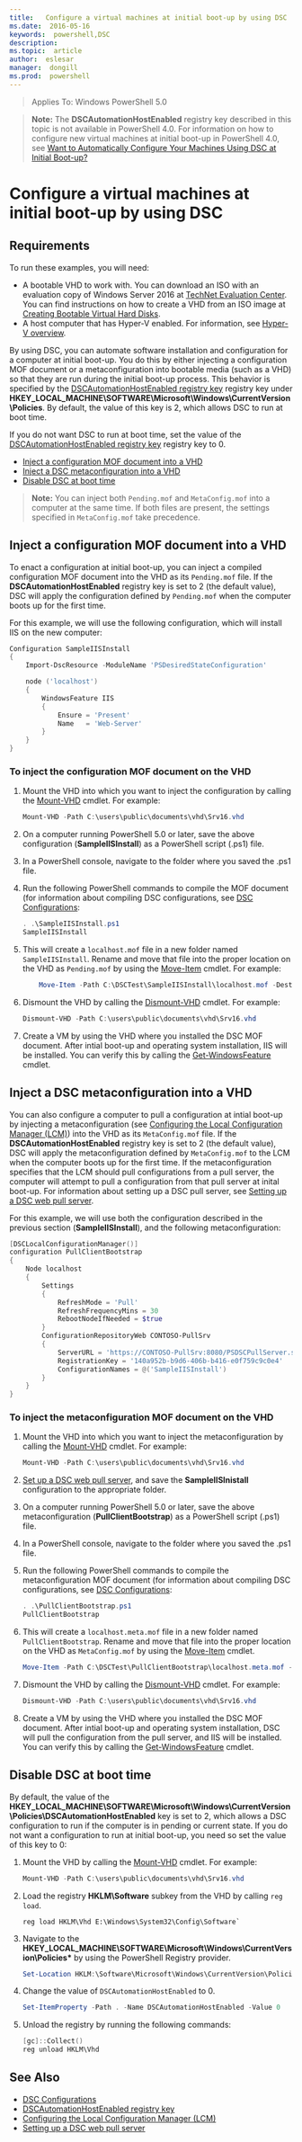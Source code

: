 ```yaml
---
title:   Configure a virtual machines at initial boot-up by using DSC
ms.date:  2016-05-16
keywords:  powershell,DSC
description:  
ms.topic:  article
author:  eslesar
manager:  dongill
ms.prod:  powershell
---
```


>Applies To: Windows PowerShell 5.0

>**Note:** The **DSCAutomationHostEnabled** registry key described in this topic is not available in PowerShell 4.0.
For information on how to configure new virtual machines at initial boot-up in PowerShell 4.0, see
[Want to Automatically Configure Your Machines Using DSC at Initial Boot-up?](https://blogs.msdn.microsoft.com/powershell/2014/02/28/want-to-automatically-configure-your-machines-using-dsc-at-initial-boot-up/)

# Configure a virtual machines at initial boot-up by using DSC

## Requirements

To run these examples, you will need:

- A bootable VHD to work with. You can download an ISO with an evaluation copy of Windows Server 2016 at
    [TechNet Evaluation Center](https://www.microsoft.com/en-us/evalcenter/evaluate-windows-server-2016). You can find instructions on how to create a VHD
    from an ISO image at [Creating Bootable Virtual Hard Disks](https://technet.microsoft.com/en-us/library/gg318049.aspx).
- A host computer that has Hyper-V enabled. For information, see [Hyper-V overview](https://technet.microsoft.com/library/hh831531.aspx).

By using DSC, you can automate software installation and configuration for a computer at initial boot-up.
You do this by either injecting a configuration MOF document or a metaconfiguration into bootable media (such as a VHD) so that they are run during the initial boot-up process.
This behavior is specified by the [DSCAutomationHostEnabled registry key](DSCAutomationHostEnabled.md) registry key under **HKEY_LOCAL_MACHINE\SOFTWARE\Microsoft\Windows\CurrentVersion\Policies**.
By default, the value of this key is 2, which allows DSC to run at boot time.

If you do not want DSC to run at boot time, set the value of the [DSCAutomationHostEnabled registry key](DSCAutomationHostEnabled.md) registry key to 0.

- [Inject a configuration MOF document into a VHD](##Inject-a-configuration-MOF-document-into-a-VHD)
- [Inject a DSC metaconfiguration into a VHD](##Inject-a-DSC-metaconfiguration-into-a-VHD)
- [Disable DSC at boot time](##Disable-DSC-at-boot-time)

>**Note:** You can inject both `Pending.mof` and `MetaConfig.mof` into a computer at the same time.
If both files are present, the settings specified in `MetaConfig.mof` take precedence.

## Inject a configuration MOF document into a VHD

To enact a configuration at initial boot-up, you can inject a compiled configuration MOF document into the VHD as its `Pending.mof` file.
If the **DSCAutomationHostEnabled** registry key is set to 2 (the default value), DSC will apply the configuration defined by `Pending.mof` when the computer boots up for the first time.

For this example, we will use the following configuration, which will install IIS on the new computer:

```powershell
Configuration SampleIISInstall
{
    Import-DscResource -ModuleName 'PSDesiredStateConfiguration'

    node ('localhost')
    {
        WindowsFeature IIS
        {
            Ensure = 'Present'
            Name   = 'Web-Server'
        }
    }
}
```

### To inject the configuration MOF document on the VHD

1. Mount the VHD into which you want to inject the configuration by calling the [Mount-VHD](https://technet.microsoft.com/library/hh848551.aspx) cmdlet. For example:

    ```powershell
    Mount-VHD -Path C:\users\public\documents\vhd\Srv16.vhd
    ```
2. On a computer running PowerShell 5.0 or later, save the above configuration (**SampleIISInstall**) as a PowerShell script (.ps1) file.

3. In a PowerShell console, navigate to the folder where you saved the .ps1 file.

4. Run the following PowerShell commands to compile the MOF document (for information about compiling DSC configurations, see [DSC Configurations](configurations.md):

    ```powershell
    . .\SampleIISInstall.ps1
    SampleIISInstall
    ```

5. This will create a `localhost.mof` file in a new folder named `SampleIISInstall`.
Rename and move that file into the proper location on the VHD as `Pending.mof` by using the [Move-Item](https://technet.microsoft.comlibrary/hh849852.aspx) cmdlet. For example:

    ```powershell
        Move-Item -Path C:\DSCTest\SampleIISInstall\localhost.mof -Destination E:\Windows\Sytem32\Configuration\Pending.mof
    ```
6. Dismount the VHD by calling the [Dismount-VHD](https://technet.microsoft.com/library/hh848562.aspx) cmdlet. For example:

    ```powershell
    Dismount-VHD -Path C:\users\public\documents\vhd\Srv16.vhd
    ```

7. Create a VM by using the VHD where you installed the DSC MOF document. 
After intial boot-up and operating system installation, IIS will be installed.
You can verify this by calling the [Get-WindowsFeature](https://technet.microsoft.com/library/jj205469.aspx) cmdlet.

## Inject a DSC metaconfiguration into a VHD

You can also configure a computer to pull a configuration at intial boot-up by injecting a metaconfiguration (see [Configuring the Local Configuration Manager (LCM)](metaConfig.md)) into the VHD as its `MetaConfig.mof` file.
If the **DSCAutomationHostEnabled** registry key is set to 2 (the default value),  DSC will apply the metaconfiguration defined by `MetaConfig.mof` to the LCM when the computer boots up for the first time.
If the metaconfiguration specifies that the LCM should pull configurations from a pull server, the computer will attempt to pull a configuration from that pull server at inital boot-up.
For information about setting up a DSC pull server, see [Setting up a DSC web pull server](pullServer.md).

For this example, we will use both the configuration described in the previous section (**SampleIISInstall**), and the following metaconfiguration:

```powershell
[DSCLocalConfigurationManager()]
configuration PullClientBootstrap
{
    Node localhost
    {
        Settings
        {
            RefreshMode = 'Pull'
            RefreshFrequencyMins = 30
            RebootNodeIfNeeded = $true
        }
        ConfigurationRepositoryWeb CONTOSO-PullSrv
        {
            ServerURL = 'https://CONTOSO-PullSrv:8080/PSDSCPullServer.svc'
            RegistrationKey = '140a952b-b9d6-406b-b416-e0f759c9c0e4'
            ConfigurationNames = @('SampleIISInstall')
        }
    }
}
```

### To inject the metaconfiguration MOF document on the VHD

1. Mount the VHD into which you want to inject the metaconfiguration by calling the [Mount-VHD](https://technet.microsoft.com/library/hh848551.aspx) cmdlet. For example:

    ```powershell
    Mount-VHD -Path C:\users\public\documents\vhd\Srv16.vhd
    ```

2. [Set up a DSC web pull server](pullServer.md), and save the **SampleIISInistall** configuration to the appropriate folder.

3. On a computer running PowerShell 5.0 or later, save the above metaconfiguration (**PullClientBootstrap**) as a PowerShell script (.ps1) file.

4. In a PowerShell console, navigate to the folder where you saved the .ps1 file.

5. Run the following PowerShell commands to compile the  metaconfiguration MOF document (for information about compiling DSC configurations, see [DSC Configurations](configurations.md):

    ```powershell
    . .\PullClientBootstrap.ps1
    PullClientBootstrap
    ```

6. This will create a `localhost.meta.mof` file in a new folder named `PullClientBootstrap`.
Rename and move that file into the proper location on the VHD as `MetaConfig.mof` by using the [Move-Item](https://technet.microsoft.comlibrary/hh849852.aspx) cmdlet.

    ```powershell
    Move-Item -Path C:\DSCTest\PullClientBootstrap\localhost.meta.mof -Destination E:\Windows\Sytem32\Configuration\MetaConfig.mof
    ```

7. Dismount the VHD by calling the [Dismount-VHD](https://technet.microsoft.com/library/hh848562.aspx) cmdlet. For example:

    ```powershell
    Dismount-VHD -Path C:\users\public\documents\vhd\Srv16.vhd
    ```

8. Create a VM by using the VHD where you installed the DSC MOF document.
After intial boot-up and operating system installation, DSC will pull the configuration from the pull server, and IIS will be installed.
You can verify this by calling the [Get-WindowsFeature](https://technet.microsoft.com/library/jj205469.aspx) cmdlet.

## Disable DSC at boot time

By default, the value of the **HKEY_LOCAL_MACHINE\SOFTWARE\Microsoft\Windows\CurrentVersion\Policies\DSCAutomationHostEnabled** key is set to 2,
which allows a DSC configuration to run if the computer is in pending or current state. If you do not want a configuration to run at initial boot-up, you need
so set the value of this key to 0:

1. Mount the VHD by calling the [Mount-VHD](https://technet.microsoft.com/library/hh848551.aspx) cmdlet. For example:

    ```powershell
    Mount-VHD -Path C:\users\public\documents\vhd\Srv16.vhd
    ```

2. Load the registry **HKLM\Software** subkey from the VHD by calling `reg load`.

    ```
    reg load HKLM\Vhd E:\Windows\System32\Config\Software`
    ```

3. Navigate to the **HKEY_LOCAL_MACHINE\SOFTWARE\Microsoft\Windows\CurrentVersion\Policies\*** by using the PowerShell Registry provider.

    ```powershell
    Set-Location HKLM:\Software\Microsoft\Windows\CurrentVersion\Policies`
    ```

4. Change the value of `DSCAutomationHostEnabled` to 0.

    ```powershell
    Set-ItemProperty -Path . -Name DSCAutomationHostEnabled -Value 0
    ```

5. Unload the registry by running the following commands:

    ```powershell
    [gc]::Collect()
    reg unload HKLM\Vhd
    ```

## See Also

- [DSC Configurations](configurations.md)
- [DSCAutomationHostEnabled registry key](DSCAutomationHostEnabled.md)
- [Configuring the Local Configuration Manager (LCM)](metaConfig.md)
- [Setting up a DSC web pull server](pullServer.md)
